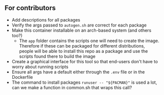## For contributors

- Add descriptions for all packages
- Verify the args passed to `autogen.sh` are correct for each package
- Make this container installable on an arch-based system (and others too?)
    - The `app` folder contains the scripts one will need to create the image.
    Therefore if these can be packaged for different distributions, people will be able to install this repo as a package and use the scripts found there to build the image
- Create a graphical interface for this tool so that end-users don't have to worry about running scripts
- Ensure all args have a default either through the `.env` file or in the Dockerfile
- The command to install packages `runuser -- "${PACMAN}"` is used a lot, can we make a function in common.sh that wraps this call?
